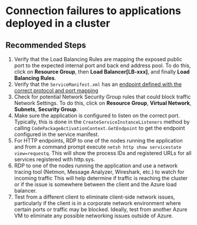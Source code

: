 <properties 
    pageTitle="Connection failures to applications deployed in a cluster"
    description="Connection failures to applications deployed in a cluster"
    service="microsoft.servicefabric"
    resource="clusters"
    authors="pkcsf"
    authoralias="pkc"
    displayOrder="9"
    selfHelpType="resource"
    supportTopicIds=""
    resourceTags="servicefabric"
    productPesIds=""
    cloudEnvironments="MoonCake"
/>

# Connection failures to applications deployed in a cluster

## **Recommended Steps**

1. Verify that the Load Balancing Rules are mapping the exposed public port to the expected internal port and back end address pool. To do this, click on **Resource Group**, then **Load Balancer[LB-xxx]**, and finally **Load Balancing Rules**.
2. Verify that the `ServiceManifest.xml` has an [endpoint defined with the correct protocol and port mapping](https://docs.azure.cn/service-fabric/service-fabric-service-manifest-resources/)
3. Check for potential Network Security Group rules that could block traffic Network Settings. To do this, click on **Resource Group**, **Virtual Network**, **Subnets**, **Security Group**. 
4. Make sure the application is configured to listen on the correct port. Typically, this is done in the `CreateServiceInstanceListeners` method by calling `CodePackageActivationContext.GetEndpoint` to get the endpoint configured in the service manifest.
5. For HTTP endpoints, RDP to one of the nodes running the application and from a command prompt execute `netsh http show servicestate view=requestq`. This will show the process IDs and registered URLs for all services registered with http.sys.
6. RDP to one of the nodes running the application and use a network tracing tool (Netmon, Message Analyzer, Wireshark, etc.) to watch for incoming traffic  This will help determine if traffic is reaching the cluster or if the issue is somewhere between the client and the Azure load balancer.
7. Test from a different client to eliminate client-side network issues, particularly if the client is in a corporate network environment where certain ports or traffic may be blocked. Ideally, test from another Azure VM to eliminate any possible networking issues outside of Azure.
